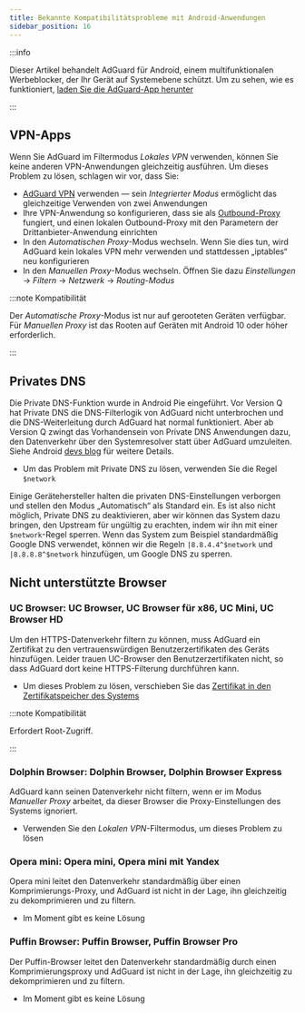 ```yaml
---
title: Bekannte Kompatibilitätsprobleme mit Android-Anwendungen
sidebar_position: 16
---
```


:::info

Dieser Artikel behandelt AdGuard für Android, einem multifunktionalen Werbeblocker, der Ihr Gerät auf Systemebene schützt. Um zu sehen, wie es funktioniert, [laden Sie die AdGuard-App herunter](https://agrd.io/download-kb-adblock)

:::

## VPN-Apps

Wenn Sie AdGuard im Filtermodus *Lokales VPN* verwenden, können Sie keine anderen VPN-Anwendungen gleichzeitig ausführen. Um dieses Problem zu lösen, schlagen wir vor, dass Sie:

- [AdGuard VPN](https://adguard-vpn.com/welcome.html) verwenden — sein *Integrierter Modus* ermöglicht das gleichzeitige Verwenden von zwei Anwendungen
- Ihre VPN-Anwendung so konfigurieren, dass sie als [Outbound-Proxy](../solving-problems/outbound-proxy.md) fungiert, und einen lokalen Outbound-Proxy mit den Parametern der Drittanbieter-Anwendung einrichten
- In den *Automatischen Proxy*-Modus wechseln. Wenn Sie dies tun, wird AdGuard kein lokales VPN mehr verwenden und stattdessen „iptables“ neu konfigurieren
- In den *Manuellen Proxy*-Modus wechseln. Öffnen Sie dazu *Einstellungen* → *Filtern* → *Netzwerk* → *Routing-Modus*

:::note Kompatibilität

Der *Automatische Proxy*-Modus ist nur auf gerooteten Geräten verfügbar. Für *Manuellen Proxy* ist das Rooten auf Geräten mit Android 10 oder höher erforderlich.

:::

## Privates DNS

Die Private DNS-Funktion wurde in Android Pie eingeführt. Vor Version Q hat Private DNS die DNS-Filterlogik von AdGuard nicht unterbrochen und die DNS-Weiterleitung durch AdGuard hat normal funktioniert. Aber ab Version Q zwingt das Vorhandensein von Private DNS Anwendungen dazu, den Datenverkehr über den Systemresolver statt über AdGuard umzuleiten. Siehe Android [devs blog](https://android-developers.googleblog.com/2018/04/dns-over-tls-support-in-android-p.html) für weitere Details.

- Um das Problem mit Private DNS zu lösen, verwenden Sie die Regel `$network`

Einige Gerätehersteller halten die privaten DNS-Einstellungen verborgen und stellen den Modus „Automatisch“ als Standard ein. Es ist also nicht möglich, Private DNS zu deaktivieren, aber wir können das System dazu bringen, den Upstream für ungültig zu erachten, indem wir ihn mit einer `$network`-Regel sperren. Wenn das System zum Beispiel standardmäßig Google DNS verwendet, können wir die Regeln `|8.8.4.4^$network` und `|8.8.8.8^$network` hinzufügen, um Google DNS zu sperren.

## Nicht unterstützte Browser

### UC Browser: UC Browser, UC Browser für x86, UC Mini, UC Browser HD

Um den HTTPS-Datenverkehr filtern zu können, muss AdGuard ein Zertifikat zu den vertrauenswürdigen Benutzerzertifikaten des Geräts hinzufügen. Leider trauen UC-Browser den Benutzerzertifikaten nicht, so dass AdGuard dort keine HTTPS-Filterung durchführen kann.

- Um dieses Problem zu lösen, verschieben Sie das [Zertifikat in den Zertifikatspeicher des Systems](../solving-problems/https-certificate-for-rooted.md/)

:::note Kompatibilität

Erfordert Root-Zugriff.

:::

### Dolphin Browser: Dolphin Browser, Dolphin Browser Express

AdGuard kann seinen Datenverkehr nicht filtern, wenn er im Modus *Manueller Proxy* arbeitet, da dieser Browser die Proxy-Einstellungen des Systems ignoriert.

- Verwenden Sie den *Lokalen VPN*-Filtermodus, um dieses Problem zu lösen

### Opera mini: Opera mini, Opera mini mit Yandex

Opera mini leitet den Datenverkehr standardmäßig über einen Komprimierungs-Proxy, und AdGuard ist nicht in der Lage, ihn gleichzeitig zu dekomprimieren und zu filtern.

- Im Moment gibt es keine Lösung

### Puffin Browser: Puffin Browser, Puffin Browser Pro

Der Puffin-Browser leitet den Datenverkehr standardmäßig durch einen Komprimierungsproxy und AdGuard ist nicht in der Lage, ihn gleichzeitig zu dekomprimieren und zu filtern.

- Im Moment gibt es keine Lösung
